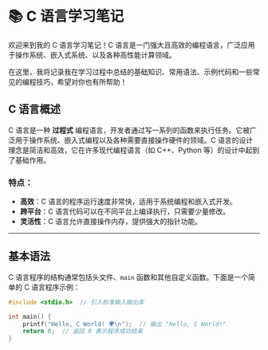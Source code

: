 # 📚 C 语言学习笔记

欢迎来到我的 C 语言学习笔记！C 语言是一门强大且高效的编程语言，广泛应用于操作系统、嵌入式系统、以及各种高性能计算领域。

在这里，我将记录我在学习过程中总结的基础知识、常用语法、示例代码和一些常见的编程技巧，希望对你也有所帮助！

## C 语言概述

C 语言是一种 **过程式** 编程语言，开发者通过写一系列的函数来执行任务。它被广泛用于操作系统、嵌入式编程以及各种需要直接操作硬件的领域。C 语言的设计理念是简洁和高效，它在许多现代编程语言（如 C++、Python 等）的设计中起到了基础作用。

### 特点：
- **高效**：C 语言的程序运行速度非常快，适用于系统编程和嵌入式开发。
- **跨平台**：C 语言代码可以在不同平台上编译执行，只需要少量修改。
- **灵活性**：C 语言允许直接操作内存，提供强大的指针功能。

---

## 基本语法

C 语言程序的结构通常包括头文件、`main` 函数和其他自定义函数。下面是一个简单的 C 语言程序示例：

```c
#include <stdio.h>  // 引入标准输入输出库

int main() {
    printf("Hello, C World! 🌍\n");  // 输出 "Hello, C World!"
    return 0;  // 返回 0 表示程序成功结束
}
